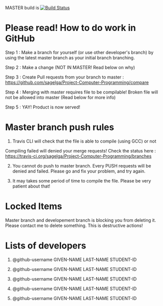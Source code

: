 MASTER build is
[![Build Status](https://travis-ci.org/sagelga/Project-Computer-Programming.svg?branch=master)](https://travis-ci.org/sagelga/Project-Computer-Programming)

# Please read! How to do work in GitHub

Step 1 : Make a branch for yourself (or use other developer's branch) by using the latest master branch as your initial branch branching.

Step 2 : Make a change (NOT IN MASTER! Read below on why)

Step 3 : Create Pull requests from your branch to master : 
https://github.com/sagelga/Project-Computer-Programming/compare

Step 4 : Merging with master requires file to be compilable! Broken file will not be allowed into master (Read below for more info)

Step 5 : YAY! Product is now served!

# Master branch push rules
1) Travis CLI will check that the file is able to compile (using GCC) or not

Compiling failed will denied your merge requests! 
Check the status here : https://travis-ci.org/sagelga/Project-Computer-Programming/branches

2) You cannot do push to master branch. Every PUSH requests will be denied and failed. Please go and fix your problem, and try again.

3) It may takes some period of time to compile the file. Please be very patient about that!

# Locked Items
Master branch and developement branch is blocking you from deleting it. 
Please contact me to delete something. This is destructive actions!

# Lists of developers
1) @github-username GIVEN-NAME LAST-NAME STUDENT-ID

2) @github-username GIVEN-NAME LAST-NAME STUDENT-ID

3) @github-username GIVEN-NAME LAST-NAME STUDENT-ID

4) @github-username GIVEN-NAME LAST-NAME STUDENT-ID

5) @github-username GIVEN-NAME LAST-NAME STUDENT-ID
